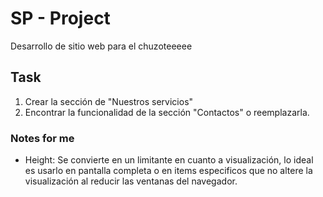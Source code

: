 # SP - Project
Desarrollo de sitio web para el chuzoteeeee

## Task
1. Crear la sección de "Nuestros servicios"
2. Encontrar la funcionalidad de la sección "Contactos" o reemplazarla.

### Notes for me
- Height: Se convierte en un limitante en cuanto a visualización, lo ideal es usarlo en pantalla completa o en items especificos que no altere la visualización al reducir las ventanas del navegador.


